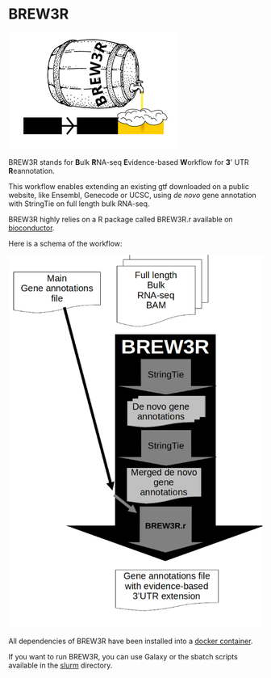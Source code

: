 # BREW3R

![BREW3R logo](./images/logo.png)

BREW3R stands for **B**ulk **R**NA-seq **E**vidence-based **W**orkflow for **3**' UTR **R**eannotation. 

This workflow enables extending an existing gtf downloaded on a public website, like Ensembl, Genecode or UCSC, using *de novo* gene annotation with StringTie on full length bulk RNA-seq.

BREW3R highly relies on a R package called BREW3R.r available on [bioconductor](https://bioconductor.org/packages/release/bioc/html/BREW3R.r.html).

Here is a schema of the workflow:

![BREW3R](./images/BREW3R.png)

All dependencies of BREW3R have been installed into a [docker container](https://hub.docker.com/r/lldelisle/brew3r).

If you want to run BREW3R, you can use Galaxy or the sbatch scripts available in the [slurm](./slurm/) directory.
